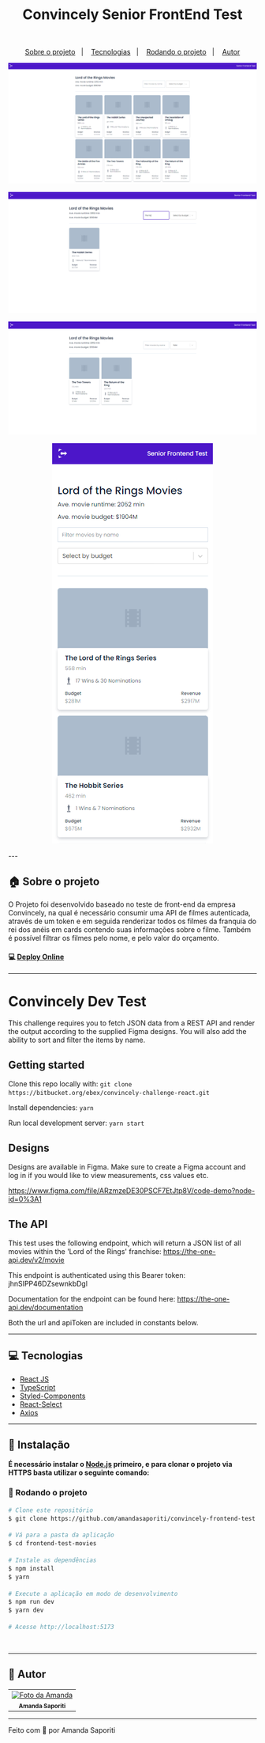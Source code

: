 <h1 align="center">
  Convincely Senior FrontEnd Test
</h1>

<br>

<p align="center">
  <a href="#house-sobre-o-projeto">Sobre o projeto</a>&nbsp;&nbsp;&nbsp;|&nbsp;&nbsp;&nbsp;
  <a href="#computer-tecnologias">Tecnologias</a>&nbsp;&nbsp;&nbsp;|&nbsp;&nbsp;&nbsp;
  <a href="#runner-rodando-o-projeto">Rodando o projeto</a>&nbsp;&nbsp;&nbsp;|&nbsp;&nbsp;&nbsp;
  <a href="#art-autor">Autor</a>
</p>

<p align="center">
  <img alt="Convincely Home" src="./src/assets/home-layout.PNG">
</p>

<p align="center">
  <img alt="Convincely Home Filter By Name" src="./src/assets/filter-layout.PNG">
</p>

<p align="center">
  <img alt="Convincely Home Filter By Budget" src="./src/assets/select-layout.PNG">
</p>

<p align="center">
  <img alt="Convincely Home Filter By Budget" src="./src/assets/responsive-layout.PNG">
</p>
---

## :house: Sobre o projeto

<p> O Projeto foi desenvolvido baseado no teste de front-end da empresa Convincely, na qual é necessário consumir uma API de filmes autenticada, através de um token e em seguida renderizar todos os filmes da franquia do rei dos anéis em cards contendo suas informações sobre o filme. Também é possível filtrar os filmes pelo nome, e pelo valor do orçamento. </p>

#### 💻 [Deploy Online](https://conv-test-movies.netlify.app/)

---

# Convincely Dev Test

This challenge requires you to fetch JSON data from a REST API and render the output according to the supplied Figma designs.
You will also add the ability to sort and filter the items by name.

## Getting started

Clone this repo locally with:
`git clone https://bitbucket.org/ebex/convincely-challenge-react.git`

Install dependencies:
`yarn`

Run local development server:
`yarn start`

## Designs

Designs are available in Figma. Make sure to create a Figma account and log in if you would like to view measurements, css values etc.

https://www.figma.com/file/ARzmzeDE30PSCF7EtJtp8V/code-demo?node-id=0%3A1

## The API

This test uses the following endpoint, which will return a JSON list of all movies within the 'Lord of the Rings' franchise:
https://the-one-api.dev/v2/movie

This endpoint is authenticated using this Bearer token:
jhnSIPP46DZsewnkbDgl

Documentation for the endpoint can be found here:
https://the-one-api.dev/documentation

Both the url and apiToken are included in constants below.

---

## :computer: Tecnologias

- [React JS](https://react.dev/)
- [TypeScript](https://www.typescriptlang.org/)
- [Styled-Components](https://styled-components.com/)
- [React-Select](https://react-select.com/home)
- [Axios](https://axios-http.com/ptbr/)

---

## :construction_worker: Instalação

**É necessário instalar o [Node.js](https://nodejs.org/en/download/) primeiro, e para clonar o projeto via HTTPS basta utilizar o seguinte comando:**
<br>

### :runner: Rodando o projeto

```bash
# Clone este repositório
$ git clone https://github.com/amandasaporiti/convincely-frontend-test.git

# Vá para a pasta da aplicação
$ cd frontend-test-movies

# Instale as dependências
$ npm install
$ yarn

# Execute a aplicação em modo de desenvolvimento
$ npm run dev
$ yarn dev

# Acesse http://localhost:5173
```

<br>

---

## :art: Autor

<table>
  <tr>
    <td align="center">
      <a href="#">
        <img src="https://avatars.githubusercontent.com/u/94876637?s=96&v=4" width="100px;" alt="Foto da Amanda"/><br>
        <sub>
          <b>Amanda Saporiti</b>
        </sub>
      </a>
    </td>
  </tr>
</table>

---

Feito com 💜 por Amanda Saporiti
